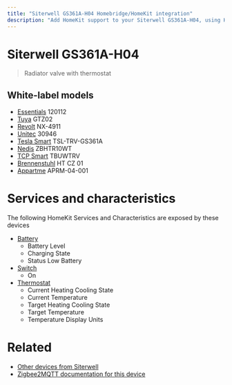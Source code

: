 ```yaml
---
title: "Siterwell GS361A-H04 Homebridge/HomeKit integration"
description: "Add HomeKit support to your Siterwell GS361A-H04, using Homebridge, Zigbee2MQTT and homebridge-z2m."
---
```

<!---
This file has been GENERATED using src/docgen/docgen.ts
DO NOT EDIT THIS FILE MANUALLY!
-->
# Siterwell GS361A-H04
> Radiator valve with thermostat


## White-label models
* [Essentials](../index.md#essentials) 120112
* [Tuya](../index.md#tuya) GTZ02
* [Revolt](../index.md#revolt) NX-4911
* [Unitec](../index.md#unitec) 30946
* [Tesla Smart](../index.md#tesla_smart) TSL-TRV-GS361A
* [Nedis](../index.md#nedis) ZBHTR10WT
* [TCP Smart](../index.md#tcp_smart) TBUWTRV
* [Brennenstuhl](../index.md#brennenstuhl) HT CZ 01
* [Appartme](../index.md#appartme) APRM-04-001

# Services and characteristics
The following HomeKit Services and Characteristics are exposed by
these devices

* [Battery](../../battery.md)
  * Battery Level
  * Charging State
  * Status Low Battery
* [Switch](../../switch.md)
  * On
* [Thermostat](../../climate.md)
  * Current Heating Cooling State
  * Current Temperature
  * Target Heating Cooling State
  * Target Temperature
  * Temperature Display Units


# Related
* [Other devices from Siterwell](../index.md#siterwell)
* [Zigbee2MQTT documentation for this device](https://www.zigbee2mqtt.io/devices/GS361A-H04.html)